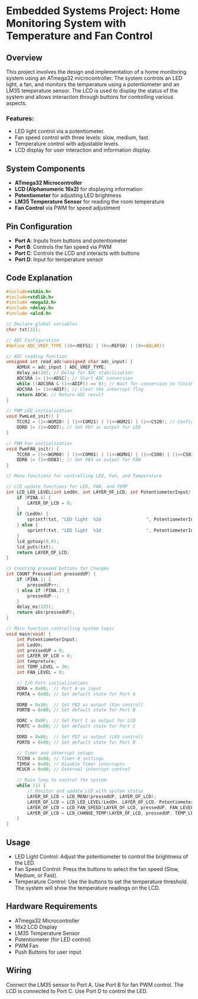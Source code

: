 # Embedded Systems Project: Home Monitoring System with Temperature and Fan Control

## Overview
This project involves the design and implementation of a home monitoring system using an ATmega32 microcontroller. The system controls an LED light, a fan, and monitors the temperature using a potentiometer and an LM35 temperature sensor. The LCD is used to display the status of the system and allows interaction through buttons for controlling various aspects.

### Features:
- LED light control via a potentiometer.
- Fan speed control with three levels: slow, medium, fast.
- Temperature control with adjustable levels.
- LCD display for user interaction and information display.

## System Components
- **ATmega32 Microcontroller**
- **LCD (Alphanumeric 16x2)** for displaying information
- **Potentiometer** for adjusting LED brightness
- **LM35 Temperature Sensor** for reading the room temperature
- **Fan Control** via PWM for speed adjustment

## Pin Configuration
- **Port A**: Inputs from buttons and potentiometer
- **Port B**: Controls the fan speed via PWM
- **Port C**: Controls the LCD and interacts with buttons
- **Port D**: Input for temperature sensor

## Code Explanation

```c
#include<stdio.h>
#include<stdlib.h>
#include <mega32.h>
#include <delay.h>
#include <alcd.h>

// Declare global variables
char txt[32];

// ADC Configuration
#define ADC_VREF_TYPE ((0<<REFS1) | (0<<REFS0) | (0<<ADLAR))

// ADC reading function
unsigned int read_adc(unsigned char adc_input) {
    ADMUX = adc_input | ADC_VREF_TYPE;
    delay_us(10); // Delay for ADC stabilization
    ADCSRA |= (1<<ADSC); // Start ADC conversion
    while ((ADCSRA & (1<<ADIF)) == 0); // Wait for conversion to finish
    ADCSRA |= (1<<ADIF); // Clear the interrupt flag
    return ADCW; // Return ADC result
}

// PWM LED initialization
void PwmLed_init() {
    TCCR2 = (1<<WGM20) | (1<<COM21) | (1<<WGM21) | (1<<CS20); // Configure Timer2
    DDRD |= (1<<DDD7); // Set PD7 as output for LED
}

// PWM Fan initialization
void PwmFAN_init() {
    TCCR0 = (1<<WGM00) | (1<<COM01) | (1<<WGM01) | (1<<CS00) | (1<<CS01); // Configure Timer0
    DDRB |= (1<<DDB3); // Set PB3 as output for FAN
}

// Menu functions for controlling LED, Fan, and Temperature

// LCD update functions for LED, FAN, and TEMP
int LCD_LED_LEVEL(int LedOn, int LAYER_OF_LCD, int PotentiometerInput) {
    if (PINA.4) {
        LAYER_OF_LCD = 0;
    }
    if (LedOn) {
        sprintf(txt, "LED light  %2d                 ", PotentiometerInput);
    } else {
        sprintf(txt, "LED light  %2d                 ", PotentiometerInput);
    }
    lcd_gotoxy(0,0);
    lcd_puts(txt);
    return LAYER_OF_LCD;
}

// Counting pressed buttons for changes
int COUNT_Pressed(int pressedUP) {
    if (PINA.1) {
        pressedUP++;
    } else if (PINA.2) {
        pressedUP--;
    }
    delay_ms(125);
    return abs(pressedUP);
}

// Main function controlling system logic
void main(void) {
    int PotentiometerInput;
    int LedOn;
    int pressedUP = 0;
    int LAYER_OF_LCD = 0;
    int tempreture;
    int TEMP_LEVEL = 30;
    int FAN_LEVEL = 0;

    // I/O Port initializations
    DDRA = 0x00;  // Port A as input
    PORTA = 0x00; // Set default state for Port A

    DDRB = 0x10;  // Set PB3 as output (Fan control)
    PORTB = 0x00; // Set default state for Port B

    DDRC = 0x0F;  // Set Port C as output for LCD
    PORTC = 0x00; // Set default state for Port C

    DDRD = 0x80;  // Set PD7 as output (LED control)
    PORTD = 0x00; // Set default state for Port D

    // Timer and interrupt setups
    TCCR0 = 0x00; // Timer 0 settings
    TIMSK = 0x00; // Disable Timer interrupts
    MCUCR = 0x00; // External interrupt control

    // Main loop to control the system
    while (1) {
        // Monitor and update LCD with system status
        LAYER_OF_LCD = LCD_MENU(pressedUP, LAYER_OF_LCD);
        LAYER_OF_LCD = LCD_LED_LEVEL(LedOn, LAYER_OF_LCD, PotentiometerInput);
        LAYER_OF_LCD = LCD_FAN_SPEED(LAYER_OF_LCD, pressedUP, FAN_LEVEL);
        LAYER_OF_LCD = LCD_CHANGE_TEMP(LAYER_OF_LCD, pressedUP, TEMP_LEVEL, tempreture);
    }
}
```
## Usage
- LED Light Control: Adjust the potentiometer to control the brightness of the LED.
- Fan Speed Control: Press the buttons to select the fan speed (Slow, Medium, or Fast).
- Temperature Control: Use the buttons to set the temperature threshold. The system will show the temperature readings on the LCD.
## Hardware Requirements
- ATmega32 Microcontroller
- 16x2 LCD Display
- LM35 Temperature Sensor
- Potentiometer (for LED control)
- PWM Fan
- Push Buttons for user input
## Wiring
Connect the LM35 sensor to Port A.
Use Port B for fan PWM control.
The LCD is connected to Port C.
Use Port D to control the LED.

